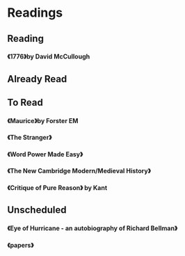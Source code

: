 # Readings
## Reading
#### 《1776》by David McCullough

## Already Read

## To Read
#### 《Maurice》by Forster EM
#### 《The Stranger》
#### 《Word Power Made Easy》
#### 《The New Cambridge Modern/Medieval History》
#### 《Critique of Pure Reason》 by Kant

## Unscheduled
#### 《Eye of Hurricane - an autobiography of Richard Bellman》
#### 《papers》


